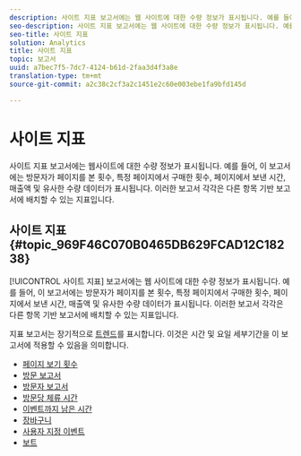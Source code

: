 ```yaml
---
description: 사이트 지표 보고서에는 웹 사이트에 대한 수량 정보가 표시됩니다. 예를 들어, 이 보고서에는 방문자가 페이지를 본 횟수, 특정 페이지에서 구매한 횟수, 페이지에서 보낸 시간, 매출액 및 유사한 수량 데이터가 표시됩니다. 이러한 보고서 각각은 다른 항목 기반 보고서에 배치할 수 있는 지표입니다.
seo-description: 사이트 지표 보고서에는 웹 사이트에 대한 수량 정보가 표시됩니다. 예를 들어, 이 보고서에는 방문자가 페이지를 본 횟수, 특정 페이지에서 구매한 횟수, 페이지에서 보낸 시간, 매출액 및 유사한 수량 데이터가 표시됩니다. 이러한 보고서 각각은 다른 항목 기반 보고서에 배치할 수 있는 지표입니다.
seo-title: 사이트 지표
solution: Analytics
title: 사이트 지표
topic: 보고서
uuid: a7bec7f5-7dc7-4124-b61d-2faa3d4f3a8e
translation-type: tm+mt
source-git-commit: a2c38c2cf3a2c1451e2c60e003ebe1fa9bfd145d

---
```



# 사이트 지표

사이트 지표 보고서에는 웹사이트에 대한 수량 정보가 표시됩니다. 예를 들어, 이 보고서에는 방문자가 페이지를 본 횟수, 특정 페이지에서 구매한 횟수, 페이지에서 보낸 시간, 매출액 및 유사한 수량 데이터가 표시됩니다. 이러한 보고서 각각은 다른 항목 기반 보고서에 배치할 수 있는 지표입니다.

## 사이트 지표 {#topic_969F46C070B0465DB629FCAD12C18238}

[!UICONTROL 사이트 지표] 보고서에는 웹 사이트에 대한 수량 정보가 표시됩니다. 예를 들어, 이 보고서에는 방문자가 페이지를 본 횟수, 특정 페이지에서 구매한 횟수, 페이지에서 보낸 시간, 매출액 및 유사한 수량 데이터가 표시됩니다. 이러한 보고서 각각은 다른 항목 기반 보고서에 배치할 수 있는 지표입니다.

지표 보고서는 장기적으로 [트렌드](/help/components/c-variables/dimensionslist/reports-types.md)를 표시합니다. 이것은 시간 및 요일 세부기간을 이 보고서에 적용할 수 있음을 의미합니다. 

* [페이지 보기 횟수](../../../components/c-variables/dimensionslist/reports-page-views.md#concept_332C9BDFD6C1495C8362860478B9BA33)
* [방문 보고서](../../../components/c-variables/dimensionslist/reports-visits.md#concept_50CA55CF2A41430CBC754AEEEE6023A9)
* [방문자 보고서](../../../components/c-variables/dimensionslist/reports-visitors.md#concept_7371DAB5DA474D03A2D1448F151E011B)
* [방문당 체류 시간](../../../components/c-variables/dimensionslist/reports-time-spent-per-visit.md#concept_E3D0FEC81E1F4987B39CC467F19FFCFF)
* [이벤트까지 남은 시간](../../../components/c-variables/dimensionslist/reports-time-prior-to-event.md#concept_00820DACA2F24EE6A83B0FB211BE6907)
* [장바구니](../../../components/c-variables/dimensionslist/reports-shopping-cart.md#concept_6AEC5A6C707B46B790C1A79E72F9A339)
* [사용자 지정 이벤트](../../../components/c-variables/dimensionslist/reports-custom-events.md#concept_9337B2FB8A3F417BA8689FE7FD64629F)
* [보트](../../../components/c-variables/dimensionslist/reports-bots.md#concept_15E1C8514EF54581A9467877F62426EC)
